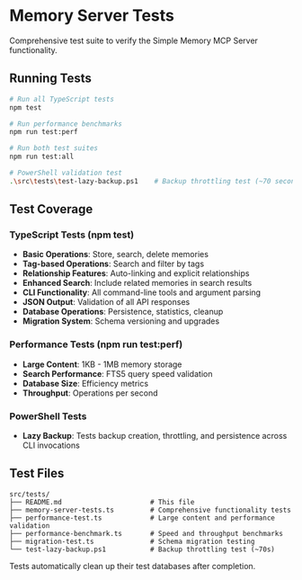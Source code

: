 # Memory Server Tests

Comprehensive test suite to verify the Simple Memory MCP Server functionality.

## Running Tests

```bash
# Run all TypeScript tests
npm test

# Run performance benchmarks
npm run test:perf

# Run both test suites
npm run test:all

# PowerShell validation test
.\src\tests\test-lazy-backup.ps1    # Backup throttling test (~70 seconds)
```

## Test Coverage

### TypeScript Tests (npm test)
- **Basic Operations**: Store, search, delete memories
- **Tag-based Operations**: Search and filter by tags
- **Relationship Features**: Auto-linking and explicit relationships  
- **Enhanced Search**: Include related memories in search results
- **CLI Functionality**: All command-line tools and argument parsing
- **JSON Output**: Validation of all API responses
- **Database Operations**: Persistence, statistics, cleanup
- **Migration System**: Schema versioning and upgrades

### Performance Tests (npm run test:perf)
- **Large Content**: 1KB - 1MB memory storage
- **Search Performance**: FTS5 query speed validation
- **Database Size**: Efficiency metrics
- **Throughput**: Operations per second

### PowerShell Tests
- **Lazy Backup**: Tests backup creation, throttling, and persistence across CLI invocations

## Test Files

```
src/tests/
├── README.md                      # This file
├── memory-server-tests.ts         # Comprehensive functionality tests
├── performance-test.ts            # Large content and performance validation
├── performance-benchmark.ts       # Speed and throughput benchmarks
├── migration-test.ts              # Schema migration testing
└── test-lazy-backup.ps1           # Backup throttling test (~70s)
```

Tests automatically clean up their test databases after completion.
